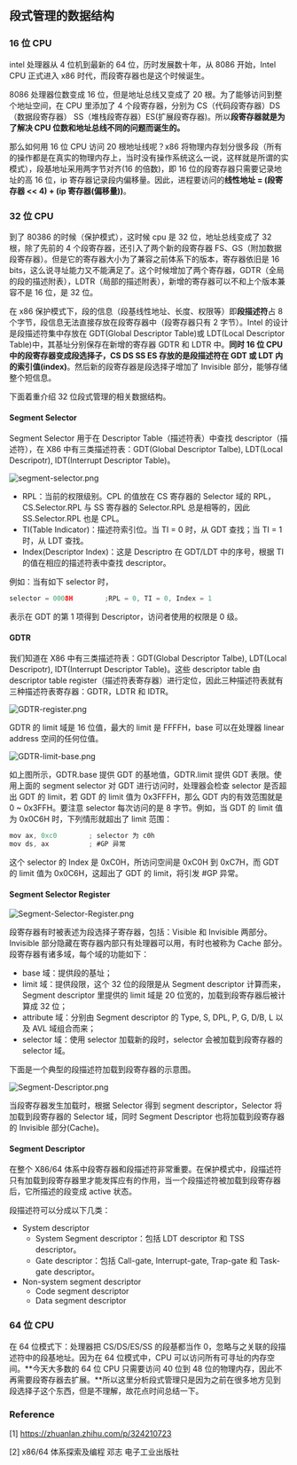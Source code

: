 ## 段式管理的数据结构

### **16 位 CPU**

intel 处理器从 4 位机到最新的 64 位，历时发展数十年，从 8086 开始，Intel CPU 正式进入 x86 时代，而段寄存器也是这个时候诞生。

8086 处理器位数变成 16 位，但是地址总线又变成了 20 根。为了能够访问到整个地址空间，在 CPU 里添加了 4 个段寄存器，分别为 CS（代码段寄存器）DS（数据段寄存器） SS（堆栈段寄存器）ES(扩展段寄存器)。所以**段寄存器就是为了解决 CPU 位数和地址总线不同的问题而诞生的。**

那么如何用 16 位 CPU 访问 20 根地址线呢？x86 将物理内存划分很多段（所有的操作都是在真实的物理内存上，当时没有操作系统这么一说，这样就是所谓的实模式），段基地址采用两字节对齐(16 的倍数)，即 16 位的段寄存器只需要记录地址的高 16 位，ip 寄存器记录段内偏移量。因此，进程要访问的**线性地址 = (段寄存器 << 4) + (ip 寄存器(偏移量))**。

### **32 位 CPU**

到了 80386 的时候（保护模式），这时候 cpu 是 32 位，地址总线变成了 32 根，除了先前的 4 个段寄存器，还引入了两个新的段寄存器 FS、GS（附加数据段寄存器）。但是它的寄存器大小为了兼容之前体系下的版本，寄存器依旧是 16 bits，这么说寻址能力又不能满足了。这个时候增加了两个寄存器，GDTR（全局的段的描述附表），LDTR（局部的描述附表），新增的寄存器可以不和上个版本兼容不是 16 位，是 32 位。

在 x86 保护模式下，段的信息（段基线性地址、长度、权限等）即**段描述符**占 8 个字节，段信息无法直接存放在段寄存器中（段寄存器只有 2 字节）。Intel 的设计是段描述符集中存放在 GDT(Global Descriptor Table)或 LDT(Local Descriptor Table)中，其基址分别保存在新增的寄存器 GDTR 和 LDTR 中。**同时 16 位 CPU 中的段寄存器变成段选择子，CS DS SS ES 存放的是段描述符在 GDT 或 LDT 内的索引值(index)**。然后新的段寄存器是段选择子增加了 Invisible 部分，能够存储整个短信息。

下面着重介绍 32 位段式管理的相关数据结构。

#### Segment Selector

Segment Selector 用于在 Descriptor Table（描述符表）中查找 descriptor（描述符），在 X86 中有三类描述符表：GDT(Global Descriptor Talbe), LDT(Local Descripotr), IDT(Interrupt Descriptor Table)。

![segment-selector.png](https://github.com/UtopianFuture/UtopianFuture.github.io/blob/master/image/segment-selector.png?raw=true)

- RPL：当前的权限级别。CPL 的值放在 CS 寄存器的 Selector 域的 RPL，CS.Selector.RPL 与 SS 寄存器的 Selector.RPL 总是相等的，因此 SS.Selector.RPL 也是 CPL。
- TI(Table Indicator)：描述符索引位。当 TI = 0 时，从 GDT 查找；当 TI = 1 时，从 LDT 查找。
- Index(Descriptor Index)：这是 Descriptro 在 GDT/LDT 中的序号，根据 TI 的值在相应的描述符表中查找 descriptor。

例如：当有如下 selector 时，

```c
selector = 0008H		;RPL = 0, TI = 0, Index = 1
```

表示在 GDT 的第 1 项得到 Descriptor，访问者使用的权限是 0 级。

#### GDTR

我们知道在 X86 中有三类描述符表：GDT(Global Descriptor Talbe), LDT(Local Descripotr), IDT(Interrupt Descriptor Table)。这些 descriptor table 由 descriptor table register（描述符表寄存器）进行定位，因此三种描述符表就有三种描述符表寄存器：GDTR，LDTR 和 IDTR。

![GDTR-register.png](https://github.com/UtopianFuture/UtopianFuture.github.io/blob/master/image/GDTR-register.png?raw=true)

GDTR 的 limit 域是 16 位值，最大的 limit 是 FFFFH，base 可以在处理器 linear address 空间的任何位值。

![GDTR-limit-base.png](https://github.com/UtopianFuture/UtopianFuture.github.io/blob/master/image/GDTR-limit-base.png?raw=true)

如上图所示，GDTR.base 提供 GDT 的基地值，GDTR.limit 提供 GDT 表限。使用上面的 segment selector 对 GDT 进行访问时，处理器会检查 selector 是否超出 GDT 的 limit，若 GDT 的 limit 值为 0x3FFFH，那么 GDT 内的有效范围就是 0 ~ 0x3FFH。要注意 selector 每次访问的是 8 字节。例如，当 GDT 的 limit 值为 0x0C6H 时，下列情形就超出了 limit 范围：

```c
mov ax, 0xc0		; selector 为 c0h
mov ds, ax			; #GP 异常
```

这个 selector 的 Index 是 0xC0H，所访问空间是 0xC0H 到 0xC7H，而 GDT 的 limit 值为 0x0C6H，这超出了 GDT 的 limit，将引发 #GP 异常。

#### Segment Selector Register

![Segment-Selector-Register.png](https://github.com/UtopianFuture/UtopianFuture.github.io/blob/master/image/Segment-Selector-Register.png?raw=true)

段寄存器有时被表述为段选择子寄存器，包括：Visible 和 Invisible 两部分。Invisible 部分隐藏在寄存器内部只有处理器可以用，有时也被称为 Cache 部分。段寄存器有诸多域，每个域的功能如下：

- base 域：提供段的基址；
- limit 域：提供段限，这个 32 位的段限是从 Segment descriptor 计算而来，Segment descriptor 里提供的 limit 域是 20 位宽的，加载到段寄存器后被计算成 32 位；
- attribute 域：分别由 Segment descriptor 的 Type, S, DPL, P, G, D/B, L 以及 AVL 域组合而来；
- selector 域：使用 selector 加载新的段时，selector 会被加载到段寄存器的 selector 域。

下面是一个典型的段描述符加载到段寄存器的示意图。

![Segment-Descriptor.png](https://github.com/UtopianFuture/UtopianFuture.github.io/blob/master/image/Segment-Descriptor.png?raw=true)

当段寄存器发生加载时，根据 Selector 得到 segment descriptor，Selector 将加载到段寄存器的 Selector 域，同时 Segment Descriptor 也将加载到段寄存器的 Invisible 部分(Cache)。

#### Segment Descriptor

在整个 X86/64 体系中段寄存器和段描述符非常重要。在保护模式中，段描述符只有加载到段寄存器里才能发挥应有的作用，当一个段描述符被加载到段寄存器后，它所描述的段变成 active 状态。

段描述符可以分成以下几类：

- System descriptor
  - System Segment descriptor：包括 LDT descriptor 和 TSS descriptor。
  - Gate descriptor：包括 Call-gate, Interrupt-gate, Trap-gate 和 Task-gate descriptor。
- Non-system segment descriptor
  - Code segment descriptor
  - Data segment descriptor

### **64 位 CPU**

在 64 位模式下：处理器把 CS/DS/ES/SS 的段基都当作 0，忽略与之关联的段描述符中的段基地址。因为在 64 位模式中，CPU 可以访问所有可寻址的内存空间。**今天大多数的 64 位 CPU 只需要访问 40 位到 48 位的物理内存，因此不再需要段寄存器去扩展。**所以这里分析段式管理只是因为之前在很多地方见到段选择子这个东西，但是不理解，故花点时间总结一下。

### Reference

[1] https://zhuanlan.zhihu.com/p/324210723

[2] x86/64 体系探索及编程 邓志 电子工业出版社
